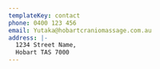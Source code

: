 ```yaml
---
templateKey: contact
phone: 0400 123 456
email: Yutaka@hobartcraniomassage.com.au
address: |-
  1234 Street Name,
  Hobart TAS 7000
---
```

